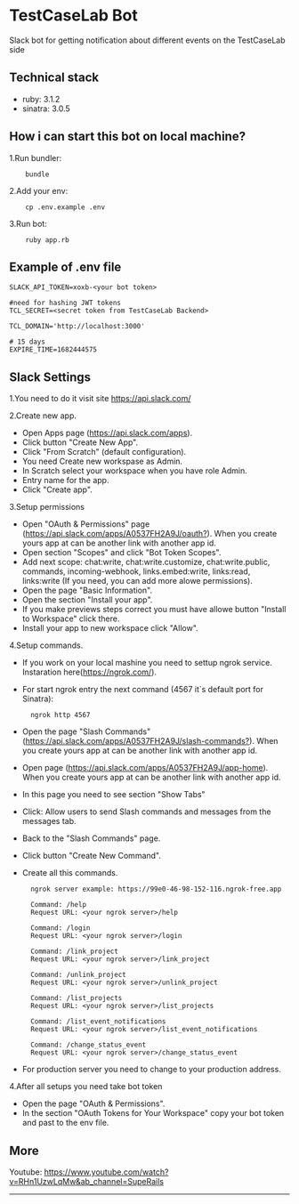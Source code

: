 # TestCaseLab Bot

Slack bot for getting notification about different events on the TestCaseLab side


## Technical stack

* ruby: 3.1.2
* sinatra: 3.0.5

## How i can start this bot on local machine?

1.Run bundler:

        bundle

2.Add your env:

        cp .env.example .env

3.Run bot:

        ruby app.rb

## Example of .env file

    SLACK_API_TOKEN=xoxb-<your bot token>

    #need for hashing JWT tokens
    TCL_SECRET=<secret token from TestCaseLab Backend>

    TCL_DOMAIN='http://localhost:3000'

    # 15 days
    EXPIRE_TIME=1682444575

## Slack Settings

1.You need to do it visit site <https://api.slack.com/>

2.Create new app.

* Open Apps page (<https://api.slack.com/apps>).
* Click button "Create New App".
* Click "From Scratch" (default configuration).
* You need Create new workspase as Admin.
* In Scratch select your workspace when you have role Admin.
* Entry name for the app.
* Click "Create app".

3.Setup permissions

* Open "OAuth & Permissions" page (<https://api.slack.com/apps/A0537FH2A9J/oauth?>). When you create yours app at can be another link with another app id.
* Open section "Scopes" and click "Bot Token Scopes".
* Add next scope: chat:write, chat:write.customize, chat:write.public, commands, incoming-webhook, links.embed:write, links:read, links:write (If you need, you can add more alowe permissions).
* Open the page "Basic Information".
* Open the section "Install your app".
* If you make previews steps correct you must have allowe button "Install to Workspace" click there.
* Install your app to new workspace click "Allow".

4.Setup commands.

* If you work on your local mashine you need to settup ngrok service. Instaration here(<https://ngrok.com/>).
* For start ngrok entry the next command (4567 it`s default port for Sinatra):

        ngrok http 4567
* Open the page "Slash Commands" (<https://api.slack.com/apps/A0537FH2A9J/slash-commands?>). When you create yours app at can be another link with another app id.
* Open page (<https://api.slack.com/apps/A0537FH2A9J/app-home>). When you create yours app at can be another link with another app id.
* In this page you need to see section "Show Tabs"
* Click: Allow users to send Slash commands and messages from the messages tab.
* Back to the "Slash Commands" page.
* Click button "Create New Command".
* Create all this commands.

        ngrok server example: https://99e0-46-98-152-116.ngrok-free.app

        Command: /help
        Request URL: <your ngrok server>/help

        Command: /login
        Request URL: <your ngrok server>/login

        Command: /link_project
        Request URL: <your ngrok server>/link_project

        Command: /unlink_project
        Request URL: <your ngrok server>/unlink_project

        Command: /list_projects
        Request URL: <your ngrok server>/list_projects

        Command: /list_event_notifications
        Request URL: <your ngrok server>/list_event_notifications

        Command: /change_status_event
        Request URL: <your ngrok server>/change_status_event

* For production server you need to change to your production address.

4.After all setups you need take bot token

* Open the page "OAuth & Permissions".
* In the section "OAuth Tokens for Your Workspace" copy your bot token and past to the env file.

## More

Youtube: <https://www.youtube.com/watch?v=RHn1UzwLqMw&ab_channel=SupeRails>

___
